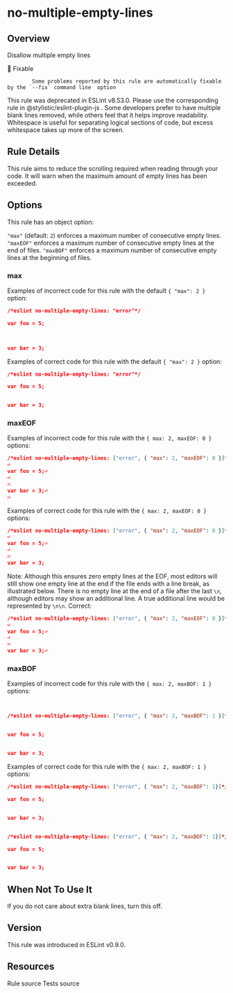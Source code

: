 
# no-multiple-empty-lines
## Overview
Disallow multiple empty lines


🔧 Fixable

            Some problems reported by this rule are automatically fixable by the `--fix` command line  option
        


This rule was deprecated in ESLint v8.53.0. Please use the corresponding rule  in @stylistic/eslint-plugin-js .
Some developers prefer to have multiple blank lines removed, while others feel that it helps improve readability. Whitespace is useful for separating logical sections of code, but excess whitespace takes up more of the screen.
## Rule Details
This rule aims to reduce the scrolling required when reading through your code. It will warn when the maximum amount of empty lines has been exceeded.
## Options
This rule has an object option:

`"max"` (default: `2`) enforces a maximum number of consecutive empty lines.
`"maxEOF"` enforces a maximum number of consecutive empty lines at the end of files.
`"maxBOF"` enforces a maximum number of consecutive empty lines at the beginning of files.

### max
Examples of incorrect code for this rule with the default `{ "max": 2 }` option:


```json
/*eslint no-multiple-empty-lines: "error"*/

var foo = 5;



var bar = 3;
```
Examples of correct code for this rule with the default `{ "max": 2 }` option:


```json
/*eslint no-multiple-empty-lines: "error"*/

var foo = 5;


var bar = 3;
```
### maxEOF
Examples of incorrect code for this rule with the `{ max: 2, maxEOF: 0 }` options:


```json
/*eslint no-multiple-empty-lines: ["error", { "max": 2, "maxEOF": 0 }]*/⏎
⏎
var foo = 5;⏎
⏎
⏎
var bar = 3;⏎
⏎

```
Examples of correct code for this rule with the `{ max: 2, maxEOF: 0 }` options:


```json
/*eslint no-multiple-empty-lines: ["error", { "max": 2, "maxEOF": 0 }]*/⏎
⏎
var foo = 5;⏎
⏎
⏎
var bar = 3;
```
Note: Although this ensures zero empty lines at the EOF, most editors will still show one empty line at the end if the file ends with a line break, as illustrated below. There is no empty line at the end of a file after the last `\n`, although editors may show an additional line. A true additional line would be represented by `\n\n`.
Correct:


```json
/*eslint no-multiple-empty-lines: ["error", { "max": 2, "maxEOF": 0 }]*/⏎
⏎
var foo = 5;⏎
⏎
⏎
var bar = 3;⏎

```
### maxBOF
Examples of incorrect code for this rule with the `{ max: 2, maxBOF: 1 }` options:


```json


/*eslint no-multiple-empty-lines: ["error", { "max": 2, "maxBOF": 1 }]*/


var foo = 5;


var bar = 3;
```
Examples of correct code for this rule with the `{ max: 2, maxBOF: 1 }` options:


```json
/*eslint no-multiple-empty-lines: ["error", { "max": 2, "maxBOF": 1}]*/

var foo = 5;


var bar = 3;
```


```json

/*eslint no-multiple-empty-lines: ["error", { "max": 2, "maxBOF": 1}]*/

var foo = 5;


var bar = 3;
```
## When Not To Use It
If you do not care about extra blank lines, turn this off.
## Version
This rule was introduced in ESLint v0.9.0.
## Resources

Rule source 
Tests source 

